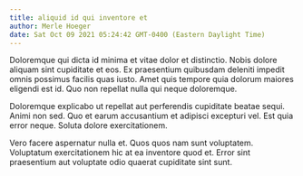 ```yaml
---
title: aliquid id qui inventore et
author: Merle Hoeger
date: Sat Oct 09 2021 05:24:42 GMT-0400 (Eastern Daylight Time)
---
```

Doloremque qui dicta id minima et vitae dolor et distinctio. Nobis dolore aliquam sint cupiditate et eos. Ex praesentium quibusdam deleniti impedit omnis possimus facilis quas iusto. Amet quis tempore quia dolorum maiores eligendi est id. Quo non repellat nulla qui neque doloremque.

 Doloremque explicabo ut repellat aut perferendis cupiditate beatae sequi. Animi non sed. Quo et earum accusantium et adipisci excepturi vel. Est quia error neque. Soluta dolore exercitationem.

 Vero facere aspernatur nulla et. Quos quos nam sunt voluptatem. Voluptatum exercitationem hic at ea inventore quod et. Error sint praesentium aut voluptate odio quaerat cupiditate sint sunt.